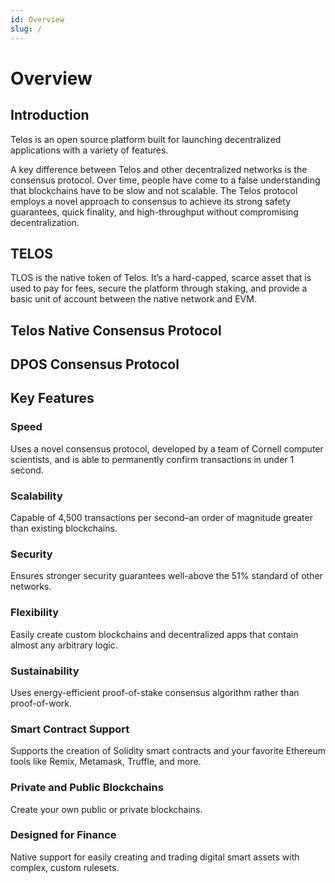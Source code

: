 ```yaml
---
id: Overview
slug: /
---
```


# Overview

## Introduction

Telos is an open source platform built for launching decentralized applications with a variety of features. 


A key difference between Telos and other decentralized networks is the consensus protocol. Over time, people have come to a false understanding that blockchains have to be slow and not scalable. The Telos protocol employs a novel approach to consensus to achieve its strong safety guarantees, quick finality, and high-throughput without compromising decentralization.

## TELOS

TLOS is the native token of Telos. It’s a hard-capped, scarce asset that is used to pay for fees, secure the platform through staking, and provide a basic unit of account between the native network and EVM. 

## Telos Native Consensus Protocol





## DPOS Consensus Protocol



## Key Features

### Speed

Uses a novel consensus protocol, developed by a team of Cornell computer scientists, and is able to permanently confirm transactions in under 1 second.

### Scalability

Capable of 4,500 transactions per second–an order of magnitude greater than existing blockchains.

### Security

Ensures stronger security guarantees well-above the 51% standard of other networks.

### Flexibility

Easily create custom blockchains and decentralized apps that contain almost any arbitrary logic.

### Sustainability

Uses energy-efficient proof-of-stake consensus algorithm rather than proof-of-work.

### Smart Contract Support

Supports the creation of Solidity smart contracts and your favorite Ethereum tools like Remix, Metamask, Truffle, and more.

### Private and Public Blockchains

Create your own public or private blockchains.

### Designed for Finance

Native support for easily creating and trading digital smart assets with complex, custom rulesets.